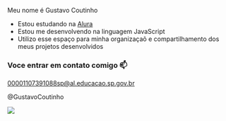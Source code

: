 

Meu nome é Gustavo Coutinho 

- Estou estudando na [Alura](https://www.alura.com.br)
- Estou me desenvolvendo na linguagem JavaScript
- Utilizo esse espaço para minha organizaçaõ e compartilhamento dos meus projetos desenvolvidos

### Voce entrar em contato comigo 📫

00001107391088sp@al.educacao.sp.gov.br

@GustavoCoutinho

![](https://media1.tenor.com/m/aPgTU-Z9j1MAAAAd/funny-dogs-cute.gif)

